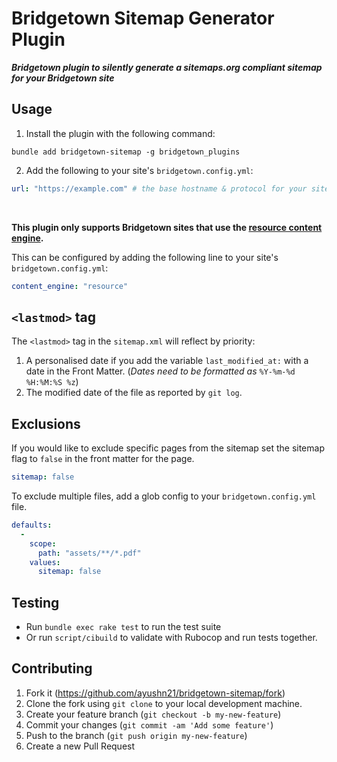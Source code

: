 # Bridgetown Sitemap Generator Plugin

**_Bridgetown plugin to silently generate a sitemaps.org compliant sitemap for your Bridgetown site_**

## Usage

1. Install the plugin with the following command:

```shell
bundle add bridgetown-sitemap -g bridgetown_plugins
```

2. Add the following to your site's `bridgetown.config.yml`:

```yml
url: "https://example.com" # the base hostname & protocol for your site
```

<br>

**This plugin only supports Bridgetown sites that use the [resource content engine](https://www.bridgetownrb.com/docs/resources).**

This can be configured by adding the following line to your site's `bridgetown.config.yml`:

```yml
content_engine: "resource"
```


## `<lastmod>` tag
The `<lastmod>` tag in the `sitemap.xml` will reflect by priority:

1. A personalised date if you add the variable `last_modified_at:` with a date in the Front Matter. (*Dates need to be formatted as* `%Y-%m-%d %H:%M:%S %z`)
2. The modified date of the file as reported by `git log`.


## Exclusions

If you would like to exclude specific pages from the sitemap set the
sitemap flag to `false` in the front matter for the page.

```yml
sitemap: false
```

To exclude multiple files, add a glob config to your `bridgetown.config.yml` file.

```yml
defaults:
  -
    scope:
      path: "assets/**/*.pdf"
    values:
      sitemap: false
```

## Testing

* Run `bundle exec rake test` to run the test suite
* Or run `script/cibuild` to validate with Rubocop and run tests together.

## Contributing

1. Fork it (https://github.com/ayushn21/bridgetown-sitemap/fork)
2. Clone the fork using `git clone` to your local development machine.
3. Create your feature branch (`git checkout -b my-new-feature`)
4. Commit your changes (`git commit -am 'Add some feature'`)
5. Push to the branch (`git push origin my-new-feature`)
6. Create a new Pull Request